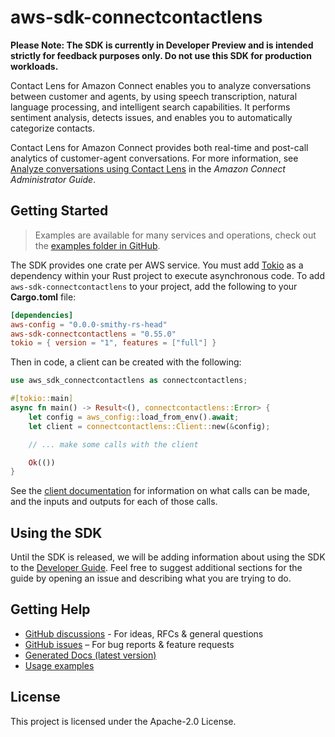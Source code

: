 # aws-sdk-connectcontactlens

**Please Note: The SDK is currently in Developer Preview and is intended strictly for
feedback purposes only. Do not use this SDK for production workloads.**

Contact Lens for Amazon Connect enables you to analyze conversations between customer and agents, by using speech transcription, natural language processing, and intelligent search capabilities. It performs sentiment analysis, detects issues, and enables you to automatically categorize contacts.

Contact Lens for Amazon Connect provides both real-time and post-call analytics of customer-agent conversations. For more information, see [Analyze conversations using Contact Lens](https://docs.aws.amazon.com/connect/latest/adminguide/analyze-conversations.html) in the _Amazon Connect Administrator Guide_.

## Getting Started

> Examples are available for many services and operations, check out the
> [examples folder in GitHub](https://github.com/awslabs/aws-sdk-rust/tree/main/examples).

The SDK provides one crate per AWS service. You must add [Tokio](https://crates.io/crates/tokio)
as a dependency within your Rust project to execute asynchronous code. To add `aws-sdk-connectcontactlens` to
your project, add the following to your **Cargo.toml** file:

```toml
[dependencies]
aws-config = "0.0.0-smithy-rs-head"
aws-sdk-connectcontactlens = "0.55.0"
tokio = { version = "1", features = ["full"] }
```

Then in code, a client can be created with the following:

```rust
use aws_sdk_connectcontactlens as connectcontactlens;

#[tokio::main]
async fn main() -> Result<(), connectcontactlens::Error> {
    let config = aws_config::load_from_env().await;
    let client = connectcontactlens::Client::new(&config);

    // ... make some calls with the client

    Ok(())
}
```

See the [client documentation](https://docs.rs/aws-sdk-connectcontactlens/latest/aws_sdk_connectcontactlens/client/struct.Client.html)
for information on what calls can be made, and the inputs and outputs for each of those calls.

## Using the SDK

Until the SDK is released, we will be adding information about using the SDK to the
[Developer Guide](https://docs.aws.amazon.com/sdk-for-rust/latest/dg/welcome.html). Feel free to suggest
additional sections for the guide by opening an issue and describing what you are trying to do.

## Getting Help

* [GitHub discussions](https://github.com/awslabs/aws-sdk-rust/discussions) - For ideas, RFCs & general questions
* [GitHub issues](https://github.com/awslabs/aws-sdk-rust/issues/new/choose) – For bug reports & feature requests
* [Generated Docs (latest version)](https://awslabs.github.io/aws-sdk-rust/)
* [Usage examples](https://github.com/awslabs/aws-sdk-rust/tree/main/examples)

## License

This project is licensed under the Apache-2.0 License.

